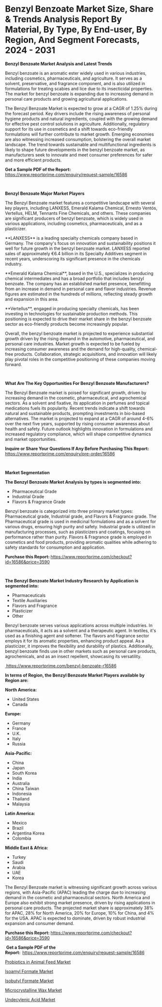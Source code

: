 <p><h1>Benzyl Benzoate Market Size, Share & Trends Analysis Report By Material, By Type, By End-user, By Region, And Segment Forecasts, 2024 - 2031</h1></p><p><strong>Benzyl Benzoate Market Analysis and Latest Trends</strong></p>
<p><p>Benzyl benzoate is an aromatic ester widely used in various industries, including cosmetics, pharmaceuticals, and agriculture. It serves as a solvent, preservative, and fragrance component, and is also utilized in formulations for treating scabies and lice due to its insecticidal properties. The market for benzyl benzoate is expanding due to increasing demand in personal care products and growing agricultural applications.</p><p>The Benzyl Benzoate Market is expected to grow at a CAGR of 1.25% during the forecast period. Key drivers include the rising awareness of personal hygiene products and natural ingredients, coupled with the growing demand for effective pest control solutions in agriculture. Additionally, regulatory support for its use in cosmetics and a shift towards eco-friendly formulations will further contribute to market growth. Emerging economies are also witnessing increased consumption, bolstering the overall market landscape. The trend towards sustainable and multifunctional ingredients is likely to shape future developments in the benzyl benzoate market, as manufacturers seek to innovate and meet consumer preferences for safer and more efficient products.</p></p>
<p><strong>Get a Sample PDF of the Report:&nbsp;</strong> <a href="https://www.reportprime.com/enquiry/request-sample/16586?utm_campaign=1088&utm_medium=2&utm_source=Github&utm_content=ia&utm_term=24122024&utm_id=benzyl-benzoate">https://www.reportprime.com/enquiry/request-sample/16586</a></p>
<p>&nbsp;</p>
<p><strong>Benzyl Benzoate Major Market Players</strong></p>
<p><p>The Benzyl Benzoate market features a competitive landscape with several key players, including LANXESS, Emerald Kalama Chemical, Ernesto Ventós, Vertellus, HELM, Tennants Fine Chemicals, and others. These companies are significant producers of benzyl benzoate, which is widely used in various applications, including cosmetics, pharmaceuticals, and as a plasticizer.</p><p>**LANXESS** is a leading specialty chemicals company based in Germany. The company's focus on innovation and sustainability positions it well for future growth in the benzyl benzoate market. LANXESS reported sales of approximately €6.4 billion in its Specialty Additives segment in recent years, underscoring its significant presence in the chemicals industry.</p><p>**Emerald Kalama Chemical**, based in the U.S., specializes in producing chemical intermediates and has a broad portfolio that includes benzyl benzoate. The company has an established market presence, benefitting from an increase in demand in personal care and flavor industries. Revenue figures are estimated in the hundreds of millions, reflecting steady growth and expansion in this area.</p><p>**Vertellus**, engaged in producing specialty chemicals, has been investing in technologies for sustainable production methods. This positioning is expected to drive their market share in the benzyl benzoate sector as eco-friendly products become increasingly popular.</p><p>Overall, the benzyl benzoate market is projected to experience substantial growth driven by the rising demand in the automotive, pharmaceutical, and personal care industries. Market growth is expected to be fueled by increasing consumer awareness and the demand for high-quality, chemical-free products. Collaboration, strategic acquisitions, and innovation will likely play pivotal roles in the competitive positioning of these companies moving forward.</p></p>
<p>&nbsp;</p>
<p><strong>What Are The Key Opportunities For Benzyl Benzoate Manufacturers?</strong></p>
<p><p>The Benzyl Benzoate market is poised for significant growth, driven by increasing demand in the cosmetic, pharmaceutical, and agrochemical sectors. As a solvent and fixative, its application in perfumes and topical medications fuels its popularity. Recent trends indicate a shift towards natural and sustainable products, prompting investments in bio-based alternatives. The market is projected to expand at a CAGR of around 4-6% over the next five years, supported by rising consumer awareness about health and safety. Future outlook highlights innovation in formulations and increased regulatory compliance, which will shape competitive dynamics and market opportunities.</p></p>
<p><strong>Inquire or Share Your Questions If Any Before Purchasing This Report:</strong> <a href="https://www.reportprime.com/enquiry/pre-order/16586?utm_campaign=1088&utm_medium=2&utm_source=Github&utm_content=ia&utm_term=24122024&utm_id=benzyl-benzoate">https://www.reportprime.com/enquiry/pre-order/16586</a></p>
<p>&nbsp;</p>
<p><strong>Market Segmentation</strong></p>
<p><strong>The Benzyl Benzoate Market Analysis by types is segmented into:</strong></p>
<p><ul><li>Pharmaceutical Grade</li><li>Industrial Grade</li><li>Flavors & Fragrance Grade</li></ul></p>
<p><p>Benzyl benzoate is categorized into three primary market types: Pharmaceutical grade, Industrial grade, and Flavors & Fragrance grade. The Pharmaceutical grade is used in medicinal formulations and as a solvent for various drugs, ensuring high purity and safety. Industrial grade is utilized in manufacturing processes, such as plasticizers and coatings, focusing on performance rather than purity. Flavors & Fragrance grade is employed in cosmetics and food products, providing aromatic qualities while adhering to safety standards for consumption and application.</p></p>
<p><strong>Purchase this Report:&nbsp;</strong><a href="https://www.reportprime.com/checkout?id=16586&price=3590&utm_campaign=1088&utm_medium=2&utm_source=Github&utm_content=ia&utm_term=24122024&utm_id=benzyl-benzoate">https://www.reportprime.com/checkout?id=16586&price=3590</a></p>
<p>&nbsp;</p>
<p><strong>The Benzyl Benzoate Market Industry Research by Application is segmented into:</strong></p>
<p><ul><li>Pharmaceuticals</li><li>Textile Auxiliaries</li><li>Flavors and Fragrance</li><li>Plasticizer</li><li>Other</li></ul></p>
<p><p>Benzyl benzoate serves various applications across multiple industries. In pharmaceuticals, it acts as a solvent and a therapeutic agent. In textiles, it's used as a finishing agent and softener. The flavors and fragrance sector employs it for its aromatic properties, enhancing product appeal. As a plasticizer, it improves the flexibility and durability of plastics. Additionally, benzyl benzoate finds use in other markets such as personal care products, agrochemicals, and as an insect repellent, showcasing its versatility.</p></p>
<p><a href="https://www.reportprime.com/benzyl-benzoate-r16586?utm_campaign=1088&utm_medium=2&utm_source=Github&utm_content=ia&utm_term=24122024&utm_id=benzyl-benzoate">&nbsp;https://www.reportprime.com/benzyl-benzoate-r16586</a></p>
<p><strong>In terms of Region, the Benzyl Benzoate Market Players available by Region are:</strong></p>
<p>
    <p> <strong> North America: </strong>
        <ul>
            <li>United States</li>
            <li>Canada</li>
        </ul>
        </p> 
    <p> <strong> Europe: </strong>
        <ul>
            <li>Germany</li>
            <li>France</li>
            <li>U.K.</li>
            <li>Italy</li>
            <li>Russia</li>
        </ul>
        </p> 
    <p> <strong> Asia-Pacific: </strong>
        <ul>
            <li>China</li>
            <li>Japan</li>
            <li>South Korea</li>
            <li>India</li>
            <li>Australia</li>
            <li>China Taiwan</li>
            <li>Indonesia</li>
            <li>Thailand</li>
            <li>Malaysia</li>
        </ul>
        </p> 
    <p> <strong> Latin America: </strong>
        <ul>
            <li>Mexico</li>
            <li>Brazil</li>
            <li>Argentina Korea</li>
            <li>Colombia</li>
        </ul>
        </p> 
    <p> <strong> Middle East & Africa: </strong>
        <ul>
            <li>Turkey</li>
            <li>Saudi</li>
            <li>Arabia</li>
            <li>UAE</li>
            <li>Korea</li>
        </ul>
    </p>
    </p>
<p><p>The Benzyl Benzoate market is witnessing significant growth across various regions, with Asia-Pacific (APAC) leading the charge due to increasing demand in the cosmetic and pharmaceutical sectors. North America and Europe also exhibit strong market presence, driven by rising applications in personal care products. The projected market share is approximately 38% for APAC, 28% for North America, 20% for Europe, 10% for China, and 4% for the USA. APAC is expected to dominate, driven by robust industrial expansion and consumer demand.</p></p>
<p><strong>Purchase this Report: </strong><a href="https://www.reportprime.com/checkout?id=16586&price=3590&utm_campaign=1088&utm_medium=2&utm_source=Github&utm_content=ia&utm_term=24122024&utm_id=benzyl-benzoate">https://www.reportprime.com/checkout?id=16586&price=3590</a></p>
<p>&nbsp;<strong>Get a Sample PDF of the Report:&nbsp;&nbsp;</strong><a href="https://www.reportprime.com/enquiry/request-sample/16586?utm_campaign=1088&utm_medium=2&utm_source=Github&utm_content=ia&utm_term=24122024&utm_id=benzyl-benzoate">https://www.reportprime.com/enquiry/request-sample/16586</a></p>
<p><strong></strong></p>
<p><p><a href="https://github.com/danikabiele541/Market-Research-Report-List-1/blob/main/probiotics-in-animal-feed-market.md?utm_campaign=1088&utm_medium=2&utm_source=Github&utm_content=ia&utm_term=24122024&utm_id=benzyl-benzoate">Probiotics in Animal Feed Market</a></p><p><a href="https://www.linkedin.com/pulse/scope-trends-isoamyl-formate-market-latest-dynamics-future-predictions-sndxe?utm_campaign=1088&utm_medium=2&utm_source=Github&utm_content=ia&utm_term=24122024&utm_id=benzyl-benzoate">Isoamyl Formate Market</a></p><p><a href="https://www.linkedin.com/pulse/based-insight-dial-vnq0f?utm_campaign=1088&utm_medium=2&utm_source=Github&utm_content=ia&utm_term=24122024&utm_id=benzyl-benzoate">Isobutyl Formate Market</a></p><p><a href="https://github.com/ulyssacrayne00231/Market-Research-Report-List-1/blob/main/microcrystalline-wax-market.md?utm_campaign=1088&utm_medium=2&utm_source=Github&utm_content=ia&utm_term=24122024&utm_id=benzyl-benzoate">Microcrystalline Wax Market</a></p><p><a href="https://www.linkedin.com/pulse/detailed-insights-competitive-landscape-undecylenic-acid-market-yoqwe?utm_campaign=1088&utm_medium=2&utm_source=Github&utm_content=ia&utm_term=24122024&utm_id=benzyl-benzoate">Undecylenic Acid Market</a></p></p>